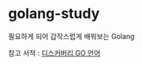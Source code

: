# golang-study
필요하게 되어 갑작스럽게 배워보는 Golang

참고 서적 : [디스커버리 GO 언어](http://m.hanbit.co.kr/store/books/book_view.html?p_code=B5279497767)